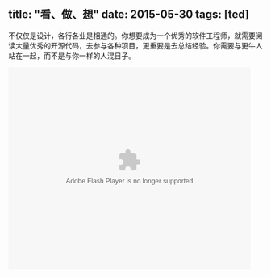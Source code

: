 title: "看、做、想"
date: 2015-05-30
tags: [ted] 
---
不仅仅是设计，各行各业是相通的。你想要成为一个优秀的软件工程师，就需要阅读大量优秀的开源代码，去参与各种项目，更重要是去总结经验。你需要与更牛人站在一起，而不是与你一样的人混日子。

<embed src="http://player.youku.com/player.php/sid/XOTU4NzE4NTQ4/v.swf" allowFullScreen="true" quality="high" width="480" height="400" align="middle" allowScriptAccess="always" type="application/x-shockwave-flash"></embed>
